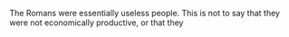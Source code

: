 The Romans were essentially useless people. This is not to say that they were not economically productive, or that they

